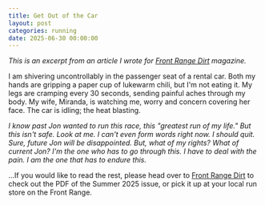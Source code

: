 ```yaml
---
title: Get Out of the Car
layout: post
categories: running
date: 2025-06-30 00:00:00
---
```


_This is an excerpt from an article I wrote for [Front Range Dirt](https://golden-endurance.com/frd) magazine._

I am shivering uncontrollably in the passenger seat of a rental car. Both my hands are gripping a paper cup of lukewarm chili, but I'm not eating it. My legs are cramping every 30 seconds, sending painful aches through my body. My wife, Miranda, is watching me, worry and concern covering her face. The car is idling; the heat blasting.

_I know past Jon wanted to run this race, this "greatest run of my life." But this isn't safe. Look at me. I can't even form words right now. I should quit. Sure, future Jon will be disappointed. But, what of my rights? What of current Jon? I'm the one who has to go through this. I have to deal with the pain. I am the one that has to endure this._


...If you would like to read the rest, please head over to [Front Range Dirt](https://golden-endurance.com/frd) to check out the PDF of the Summer 2025 issue, or pick it up at your local run store on the Front Range.


<!--

Minutes tick by. The chatter of my teeth is deafening. Night has set, and the headlights of the car illuminate the tent where I slept last night. Seems like a lifetime ago. I have no concept of time. My race is over. I start to cry. No tears come. My body has nothing left to give.

_Past Jon trained so hard for this race. He devoted years of his life to getting me here. And I've f---ed it all up. Future Jon will be so disappointed in me. I'm not good enough. I'm not good enough._

The shivers start to subside, giving me brief moments of pause to eat. I finish one cup of chili. Miranda asks what I need. All I can muster is, "more food." She brings more.

_How did it get this bad? How did I crash so hard? What the hell went wrong? None of that matters right now. I don't want to endure one more moment of pain. I want to crawl into a sleeping bag and never wake again._

---

When I arrived at camp the day before, I imagined all the challenges I would face out there on the course. I imagined the difficulty of navigating the woods of Tennessee alone at night, climbing each one of the 2000 foot climbs over and over again, and making sure my interloopal periods (Barkley lingo for aid station time) were short. I never imagined that the greatest challenge would be simply getting out of a car. But here I was.

In that car, I found myself at one of these moments that come up in extreme sports where all your plans are out the window, where you find yourself fully depleted by the situation, when you can stamp a nice big Fail on all of your original goals, but there is still something to fight for. If I stay in the car, collapse into the sleep and recovery my body desperately wants and quit the race, I would be condemning on all the work I put in to get here, voluntarily giving up my shot at glory.

No, the only correct choice here for me is to step out of the car, into the night, and keep going. There will be no Barkley finish for me, not even a Fun Run (3 loops). But, I can show myself that I have what it takes to belong here at this race.

16 hours later, I reached the yellow gate for the second time, completing my second loop 110 minutes over the time limit. In that second loop, I navigated well, helped other runners, and just had fun. When I got tapped out (a Barkley tradition), I felt pride. I showed myself why it's important to continue, even when all seems lost, because there's more out there than the glory of a finish or a win.

In difficult moments since then, I think back to being in that car. I remember how I resented my past self for how they had gotten me into this situation and my future self for the burden of regret. I think about how I turned misfortune and discomfort into harsh negative thoughts about myself that I've carried since childhood. I can still see how bleak the future seemed in that moment.

But, I also remember the fun and adventure I found after I got out of that car. An adventure that almost didn't happen. Having adventures is one of the reasons I run ultras. It's part of my _why_.

And so now, I choose to get out of the car. No matter how much I've already lost, there's always more adventure to be found.

--!>
